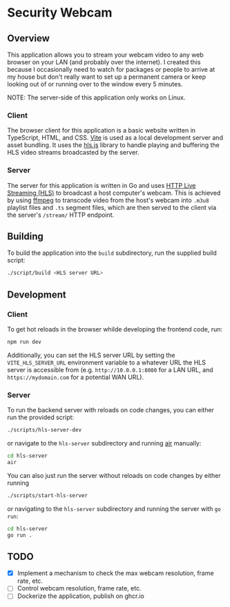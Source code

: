 # Security Webcam

## Overview

This application allows you to stream your webcam video to any web browser on
your LAN (and probably over the internet). I created this because I occasionally
need to watch for packages or people to arrive at my house but don't really want
to set up a permanent camera or keep looking out of or running over to the
window every 5 minutes.

NOTE: The server-side of this application only works on Linux.

### Client

The browser client for this application is a basic website written in TypeScript,
HTML, and CSS. [Vite](https://vitejs.dev/) is used as a local development server
and asset bundling. It uses the [hls.js](https://github.com/video-dev/hls.js)
library to handle playing and buffering the HLS video streams broadcasted by the
server. 

### Server

The server for this application is written in Go and uses [HTTP Live Streaming (HLS)](https://en.wikipedia.org/wiki/HTTP_Live_Streaming) to broadcast a host computer's webcam.
This is achieved by using [ffmpeg](https://ffmpeg.org/) to transcode video from
the host's webcam into `.m3u8` playlist files and `.ts` segment files, which are
then served to the client via the server's `/stream/` HTTP endpoint.

## Building

To build the application into the `build` subdirectory, run the supplied build script:

```sh
./script/build <HLS server URL>
```

## Development

### Client

To get hot reloads in the browser whilde developing the frontend code, run:

```sh
npm run dev
```

Additionally, you can set the HLS server URL by setting the
`VITE_HLS_SERVER_URL` environment variable to a whatever URL the HLS server is
accessible from (e.g. `http://10.0.0.1:8080` for a LAN URL, and
`https://mydomain.com` for a potential WAN URL).

### Server

To run the backend server with reloads on code changes, you can either run the
provided script:

```sh
./scripts/hls-server-dev
```

or navigate to the `hls-server` subdirectory and running [air](https://github.com/cosmtrek/air)
manually:

```sh
cd hls-server
air
```

You can also just run the server without reloads on code changes by either running

```sh
./scripts/start-hls-server
```

or navigating to the `hls-server` subdirectory and running the server with `go run`:

```sh
cd hls-server
go run .
```

## TODO

- [x] Implement a mechanism to check the max webcam resolution, frame rate, etc.
- [ ] Control webcam resolution, frame rate, etc.
- [ ] Dockerize the application, publish on ghcr.io
